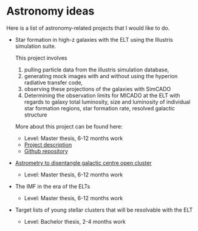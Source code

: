 # Astronomy ideas

Here is a list of astronomy-related projects that I would like to do. 


* Star formation in high-z galaxies with the ELT using the Illustris simulation
  suite.
  
  This project involves 
  1. pulling particle data from the illustris simulation database, 
  2. generating mock images with and without using the hyperion radiative transfer code, 
  3. observing these projections of the galaxies with SimCADO
  4. Determining the observation limits for MICADO at the ELT with regards to
     galaxy total luminosity, size and luminosity of individual star formation 
     regions, star formation rate, resolved galactic structure 
  
  More about this project can be found here:
  * Level: Master thesis, 6-12 months work
  * [Project description](https://illustris-elt.readthedocs.io/en/latest/)
  * [Github repository](https://github.com/astronomyk/illustris_elt)
  

* [Astrometry to disentangle galactic centre open cluster](GC_astrometry.md)
  * Level: Master thesis, 6-12 months work

* The IMF in the era of the ELTs
  * Level: Master thesis, 6-12 months work

* Target lists of young stellar clusters that will be resolvable with the ELT
  * Level: Bachelor thesis, 2-4 months work

